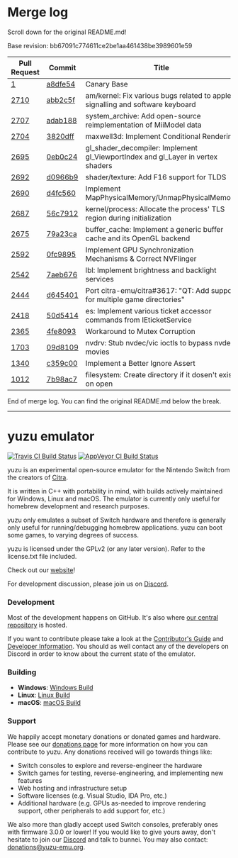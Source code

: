 # Merge log

Scroll down for the original README.md!

Base revision: bb67091c774611ce2be1aa461438be3989601e59

|Pull Request|Commit|Title|Author|Merged?|
|----|----|----|----|----|
|[1](https://github.com/yuzu-emu/yuzu-canary/pull/1)|[a8dfe54](https://github.com/yuzu-emu/yuzu-canary/pull/1/files/)|Canary Base|[chris062689](https://github.com/chris062689)|Yes|
|[2710](https://github.com/yuzu-emu/yuzu/pull/2710)|[abb2c5f](https://github.com/yuzu-emu/yuzu/pull/2710/files/)|am/kernel: Fix various bugs related to applet signalling and software keyboard|[DarkLordZach](https://github.com/DarkLordZach)|Yes|
|[2707](https://github.com/yuzu-emu/yuzu/pull/2707)|[adab188](https://github.com/yuzu-emu/yuzu/pull/2707/files/)|system_archive: Add open-source reimplementation of MiiModel data|[DarkLordZach](https://github.com/DarkLordZach)|Yes|
|[2704](https://github.com/yuzu-emu/yuzu/pull/2704)|[3820dff](https://github.com/yuzu-emu/yuzu/pull/2704/files/)|maxwell3d: Implement Conditional Rendering|[FernandoS27](https://github.com/FernandoS27)|Yes|
|[2695](https://github.com/yuzu-emu/yuzu/pull/2695)|[0eb0c24](https://github.com/yuzu-emu/yuzu/pull/2695/files/)|gl_shader_decompiler: Implement gl_ViewportIndex and gl_Layer in vertex shaders|[ReinUsesLisp](https://github.com/ReinUsesLisp)|Yes|
|[2692](https://github.com/yuzu-emu/yuzu/pull/2692)|[d0966b9](https://github.com/yuzu-emu/yuzu/pull/2692/files/)|shader/texture: Add F16 support for TLDS|[ReinUsesLisp](https://github.com/ReinUsesLisp)|Yes|
|[2690](https://github.com/yuzu-emu/yuzu/pull/2690)|[d4fc560](https://github.com/yuzu-emu/yuzu/pull/2690/files/)|Implement MapPhysicalMemory/UnmapPhysicalMemory|[SciresM](https://github.com/SciresM)|Yes|
|[2687](https://github.com/yuzu-emu/yuzu/pull/2687)|[56c7912](https://github.com/yuzu-emu/yuzu/pull/2687/files/)|kernel/process: Allocate the process' TLS region during initialization|[lioncash](https://github.com/lioncash)|Yes|
|[2675](https://github.com/yuzu-emu/yuzu/pull/2675)|[79a23ca](https://github.com/yuzu-emu/yuzu/pull/2675/files/)|buffer_cache: Implement a generic buffer cache and its OpenGL backend|[ReinUsesLisp](https://github.com/ReinUsesLisp)|Yes|
|[2592](https://github.com/yuzu-emu/yuzu/pull/2592)|[0fc9895](https://github.com/yuzu-emu/yuzu/pull/2592/files/)|Implement GPU Synchronization Mechanisms & Correct NVFlinger|[FernandoS27](https://github.com/FernandoS27)|Yes|
|[2542](https://github.com/yuzu-emu/yuzu/pull/2542)|[7aeb676](https://github.com/yuzu-emu/yuzu/pull/2542/files/)|lbl: Implement brightness and backlight services|[DarkLordZach](https://github.com/DarkLordZach)|Yes|
|[2444](https://github.com/yuzu-emu/yuzu/pull/2444)|[d645401](https://github.com/yuzu-emu/yuzu/pull/2444/files/)|Port citra-emu/citra#3617: "QT: Add support for multiple game directories"|[FearlessTobi](https://github.com/FearlessTobi)|Yes|
|[2418](https://github.com/yuzu-emu/yuzu/pull/2418)|[50d5414](https://github.com/yuzu-emu/yuzu/pull/2418/files/)|es: Implement various ticket accessor commands from IEticketService|[DarkLordZach](https://github.com/DarkLordZach)|Yes|
|[2365](https://github.com/yuzu-emu/yuzu/pull/2365)|[4fe8093](https://github.com/yuzu-emu/yuzu/pull/2365/files/)|Workaround to Mutex Corruption|[FernandoS27](https://github.com/FernandoS27)|Yes|
|[1703](https://github.com/yuzu-emu/yuzu/pull/1703)|[09d8109](https://github.com/yuzu-emu/yuzu/pull/1703/files/)|nvdrv: Stub nvdec/vic ioctls to bypass nvdec movies|[DarkLordZach](https://github.com/DarkLordZach)|Yes|
|[1340](https://github.com/yuzu-emu/yuzu/pull/1340)|[c359c00](https://github.com/yuzu-emu/yuzu/pull/1340/files/)|Implement a Better Ignore Assert|[FernandoS27](https://github.com/FernandoS27)|Yes|
|[1012](https://github.com/yuzu-emu/yuzu/pull/1012)|[7b98ac7](https://github.com/yuzu-emu/yuzu/pull/1012/files/)|filesystem: Create directory if it dosen't exist on open|[DarkLordZach](https://github.com/DarkLordZach)|Yes|


End of merge log. You can find the original README.md below the break.

------

yuzu emulator
=============
[![Travis CI Build Status](https://travis-ci.org/yuzu-emu/yuzu.svg?branch=master)](https://travis-ci.org/yuzu-emu/yuzu)
[![AppVeyor CI Build Status](https://ci.appveyor.com/api/projects/status/77k97svb2usreu68?svg=true)](https://ci.appveyor.com/project/bunnei/yuzu)

yuzu is an experimental open-source emulator for the Nintendo Switch from the creators of [Citra](https://citra-emu.org/).

It is written in C++ with portability in mind, with builds actively maintained for Windows, Linux and macOS. The emulator is currently only useful for homebrew development and research purposes.

yuzu only emulates a subset of Switch hardware and therefore is generally only useful for running/debugging homebrew applications. yuzu can boot some games, to varying degrees of success.

yuzu is licensed under the GPLv2 (or any later version). Refer to the license.txt file included.

Check out our [website](https://yuzu-emu.org/)!

For development discussion, please join us on [Discord](https://discord.gg/XQV6dn9).

### Development

Most of the development happens on GitHub. It's also where [our central repository](https://github.com/yuzu-emu/yuzu) is hosted.

If you want to contribute please take a look at the [Contributor's Guide](CONTRIBUTING.md) and [Developer Information](https://github.com/yuzu-emu/yuzu/wiki/Developer-Information). You should as well contact any of the developers on Discord in order to know about the current state of the emulator.

### Building

* __Windows__: [Windows Build](https://github.com/yuzu-emu/yuzu/wiki/Building-For-Windows)
* __Linux__: [Linux Build](https://github.com/yuzu-emu/yuzu/wiki/Building-For-Linux)
* __macOS__: [macOS Build](https://github.com/yuzu-emu/yuzu/wiki/Building-for-macOS)


### Support
We happily accept monetary donations or donated games and hardware. Please see our [donations page](https://yuzu-emu.org/donate/) for more information on how you can contribute to yuzu. Any donations received will go towards things like:
* Switch consoles to explore and reverse-engineer the hardware
* Switch games for testing, reverse-engineering, and implementing new features
* Web hosting and infrastructure setup
* Software licenses (e.g. Visual Studio, IDA Pro, etc.)
* Additional hardware (e.g. GPUs as-needed to improve rendering support, other peripherals to add support for, etc.)

We also more than gladly accept used Switch consoles, preferably ones with firmware 3.0.0 or lower! If you would like to give yours away, don't hesitate to join our [Discord](https://discord.gg/VXqngT3) and talk to bunnei. You may also contact: donations@yuzu-emu.org.
